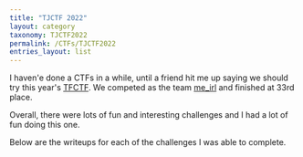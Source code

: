 ```yaml
---
title: "TJCTF 2022"
layout: category
taxonomy: TJCTF2022
permalink: /CTFs/TJCTF2022
entries_layout: list
---
```


I haven'e done a CTFs in a while, until a friend hit me up saying we should try this year's [TFCTF](https://tjctf.org/).
We competed as the team [me_irl](https://ctftime.org/team/185568) and finished at 33rd place.

Overall, there were lots of fun and interesting challenges and I had a lot of fun doing this one.

Below are the writeups for each of the challenges I was able to complete.
